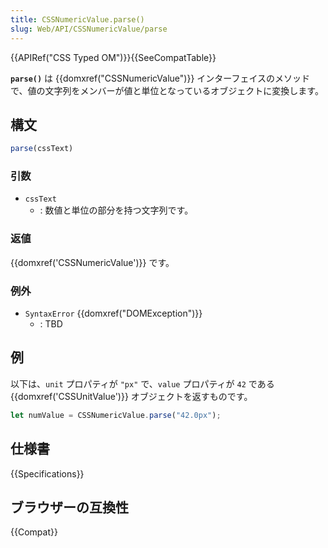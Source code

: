 ```yaml
---
title: CSSNumericValue.parse()
slug: Web/API/CSSNumericValue/parse
---
```

{{APIRef("CSS Typed OM")}}{{SeeCompatTable}}

**`parse()`** は {{domxref("CSSNumericValue")}} インターフェイスのメソッドで、値の文字列をメンバーが値と単位となっているオブジェクトに変換します。

## 構文

```js
parse(cssText)
```

### 引数

- `cssText`
  - : 数値と単位の部分を持つ文字列です。

### 返値

{{domxref('CSSNumericValue')}} です。

### 例外

- `SyntaxError` {{domxref("DOMException")}}
  - : TBD

## 例

以下は、`unit` プロパティが `"px"` で、`value` プロパティが `42` である {{domxref('CSSUnitValue')}} オブジェクトを返すものです。

```js
let numValue = CSSNumericValue.parse("42.0px");
```

## 仕様書

{{Specifications}}

## ブラウザーの互換性

{{Compat}}

